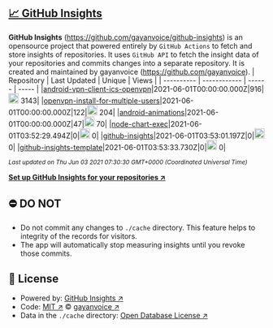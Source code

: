 ## [:chart_with_upwards_trend: GitHub Insights](https://github.com/gayanvoice/github-insights)
**GitHub Insights** (https://github.com/gayanvoice/github-insights) is an opensource project that powered entirely by  `GitHub Actions` to fetch and store insights of repositories.
It uses `GitHub API` to fetch the insight data of your repositories and commits changes into a separate repository. It is created and maintained by gayanvoice (https://github.com/gayanvoice).
| Repository | Last Updated | Unique | Views |
 | ---------- | ------------ | ------ | ----- |
|[android-vpn-client-ics-openvpn](https://github.com/gayanvoice/insights/tree/master/readme/207237845/week.md)|2021-06-01T00:00:00.000Z|916|<img alt="Response time graph" src="https://github.com/gayanvoice/insights/raw/master/graph/207237845/small/week.png" height="20"> 3143|
|[openvpn-install-for-multiple-users](https://github.com/gayanvoice/insights/tree/master/readme/208378302/week.md)|2021-06-01T00:00:00.000Z|122|<img alt="Response time graph" src="https://github.com/gayanvoice/insights/raw/master/graph/208378302/small/week.png" height="20"> 204|
|[android-animations](https://github.com/gayanvoice/insights/tree/master/readme/209241190/week.md)|2021-06-01T00:00:00.000Z|47|<img alt="Response time graph" src="https://github.com/gayanvoice/insights/raw/master/graph/209241190/small/week.png" height="20"> 70|
|[node-chart-exec](https://github.com/gayanvoice/insights/tree/master/readme/370678191/week.md)|2021-06-01T03:52:29.494Z|0|<img alt="Response time graph" src="https://github.com/gayanvoice/insights/raw/master/graph/370678191/small/week.png" height="20"> 0|
|[github-insights](https://github.com/gayanvoice/insights/tree/master/readme/372371373/week.md)|2021-06-01T03:53:01.197Z|0|<img alt="Response time graph" src="https://github.com/gayanvoice/insights/raw/master/graph/372371373/small/week.png" height="20"> 0|
|[github-insights-template](https://github.com/gayanvoice/insights/tree/master/readme/372372861/week.md)|2021-06-01T03:53:33.730Z|0|<img alt="Response time graph" src="https://github.com/gayanvoice/insights/raw/master/graph/372372861/small/week.png" height="20"> 0|

<small><i>Last updated on Thu Jun 03 2021 07:30:30 GMT+0000 (Coordinated Universal Time)</i></small>

[**Set up GitHub Insights for your repositories ↗️**](https://github.com/gayanvoice/github-insights)
## ⛔ DO NOT
- Do not commit any changes to `./cache` directory. This feature helps to integrity of the records for visitors.
- The app will automatically stop measuring insights until you revoke those commits.
## 📄 License
- Powered by: [GitHub Insights ↗️](https://github.com/gayanvoice/github-insights)
- Code: [MIT ↗️](./LICENSE) © [gayanvoice ↗️](https://github.com/gayanvoice)
- Data in the `./cache` directory: [Open Database License ↗️](https://opendatacommons.org/licenses/odbl/1-0/)